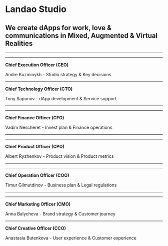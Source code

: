 # Landao Studio

## **We create dApps for work, love & communications                               in Mixed, Augmented & Virtual Realities**

****

****

**Chief Execution Officer (CEO)**

Andre Kuzminykh - Studio strategy & Key decisions



****

**Chief Technology Officer (CTO)**

Tony Sapunov - dApp development & Service support

****

****

**Chief Finance Officer (CFO)**

Vadim Nescheret - Invest plan & Finance operations

****

****

**Chief Product Officer (CPO)**

Albert Ryzhenkov - Product vision & Product metrics

****

****

**Chief Operation Officer (COO)**

Timur Gilmutdinov - Business plan & Legal regulations

****

****

**Chief Marketing Officer (CMO)**

Anna Balycheva - Brand strategy & Customer journey&#x20;



****

**Chief Creative Officer (CCO)**

Anastasia Butenkova - User experience & Customer experience

